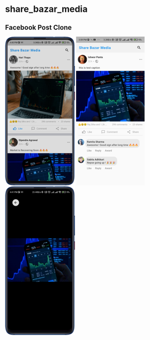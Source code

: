 # share_bazar_media

## Facebook Post Clone

<img height="480px" src="screenshots/ss1.png" > <img height="480px" src="screenshots/ss2.jpg" > 
<img height="480px" src="screenshots/ss3.png" >
